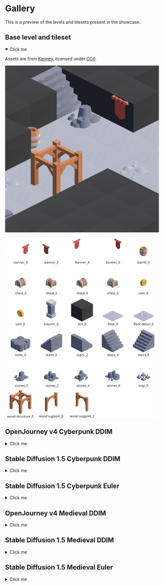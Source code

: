 # Gallery

This is a preview of the levels and tilesets present in the showcase.

## Base level and tileset

<details open>
  <summary>Click me</summary>

Assets are from [Kenney](https://www.kenney.nl/), licensed under [CC0](https://creativecommons.org/publicdomain/zero/1.0/).

![Alt text](base-level.png) 
![Alt text](base-tileset.png)
</details>

## OpenJourney v4 Cyberpunk DDIM

<details>
  <summary>Click me</summary>
  
![Alt text](oj-cyberpunk-ddim-level.png) 
![Alt text](oj-cyberpunk-ddim-tileset.png)
</details>

## Stable Diffusion 1.5 Cyberpunk DDIM

<details>
  <summary>Click me</summary>
  
![Alt text](sd-cyberpunk-ddim-level.png)
![Alt text](sd-cyberpunk-ddim-tileset.png)
</details>

## Stable Diffusion 1.5 Cyberpunk Euler

<details>
  <summary>Click me</summary>
  
![Alt text](sd-cyberpunk-euler-level.png)
![Alt text](sd-cyberpunk-euler-tileset.png)
</details>

## OpenJourney v4 Medieval DDIM

<details>
  <summary>Click me</summary>
  
![Alt text](oj-medieval-ddim-level.png)
![Alt text](oj-medieval-ddim-tileset.png)
</details>

## Stable Diffusion 1.5 Medieval DDIM

<details>
  <summary>Click me</summary>
  
![Alt text](sd-medieval-ddim-level.png)
![Alt text](sd-medieval-ddim-tileset.png)
</details>

## Stable Diffusion 1.5 Medieval Euler

<details>
  <summary>Click me</summary>
  
![Alt text](sd-medieval-euler-level.png)
![Alt text](sd-medieval-euler-tileset.png)
</details>
